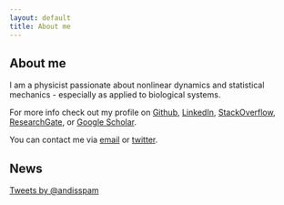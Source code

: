```yaml
---
layout: default
title: About me
---
```


About me
--------

I am a physicist passionate about nonlinear dynamics and statistical mechanics - especially as applied to biological systems.

For more info check out my profile on [Github](https://github.com/andim), [LinkedIn](https://www.linkedin.com/pub/andreas-mayer/83/49a/a37), [StackOverflow](http://stackoverflow.com/users/3223145/andi), [ResearchGate](https://www.researchgate.net/profile/Andreas_Mayer8), or [Google Scholar](http://scholar.google.de/citations?user=BKGAixAAAAAJ).

You can contact me via [email](mailto:andisspam@gmail.com) or [twitter](http://twitter.com/andisspam).

News
----

<a class="twitter-timeline"
    href="https://twitter.com/andisspam"
    data-screen-name="andisspam"
    data-widget-id="477144629087703040">
Tweets by @andisspam</a>

<script>!function(d,s,id){var js,fjs=d.getElementsByTagName(s)[0],p=/^http:/.test(d.location)?'http':'https';if(!d.getElementById(id)){js=d.createElement(s);js.id=id;js.src=p+"://platform.twitter.com/widgets.js";fjs.parentNode.insertBefore(js,fjs);}}(document,"script","twitter-wjs");</script>
